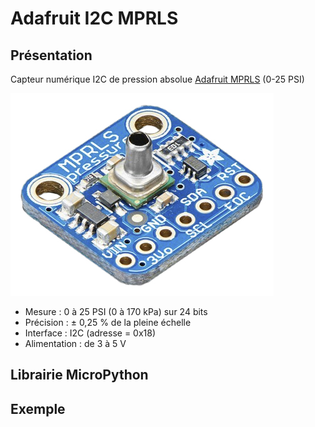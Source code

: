 # Adafruit I2C MPRLS

## Présentation

Capteur numérique I2C de pression absolue [Adafruit MPRLS](https://www.adafruit.com/product/3965) (0-25 PSI)

![adafruit_MPRLS](images/adafruit_MPRLS.png)



- Mesure :  0 à 25 PSI (0 à 170 kPa) sur 24 bits
- Précision : ± 0,25 % de la pleine échelle
- Interface : I2C (adresse = 0x18)
- Alimentation : de 3 à 5 V

## Librairie MicroPython

## Exemple


